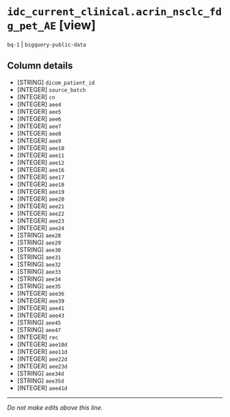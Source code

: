 # `idc_current_clinical.acrin_nsclc_fdg_pet_AE` [view]
`bq-1` | `bigquery-public-data`

## Column details
* [STRING]    `dicom_patient_id`
* [INTEGER]   `source_batch`
* [INTEGER]   `cn`
* [INTEGER]   `aee4`
* [INTEGER]   `aee5`
* [INTEGER]   `aee6`
* [INTEGER]   `aee7`
* [INTEGER]   `aee8`
* [INTEGER]   `aee9`
* [INTEGER]   `aee10`
* [INTEGER]   `aee11`
* [INTEGER]   `aee12`
* [INTEGER]   `aee16`
* [INTEGER]   `aee17`
* [INTEGER]   `aee18`
* [INTEGER]   `aee19`
* [INTEGER]   `aee20`
* [INTEGER]   `aee21`
* [INTEGER]   `aee22`
* [INTEGER]   `aee23`
* [INTEGER]   `aee24`
* [STRING]    `aee28`
* [STRING]    `aee29`
* [STRING]    `aee30`
* [STRING]    `aee31`
* [STRING]    `aee32`
* [STRING]    `aee33`
* [STRING]    `aee34`
* [STRING]    `aee35`
* [INTEGER]   `aee36`
* [INTEGER]   `aee39`
* [INTEGER]   `aee41`
* [INTEGER]   `aee43`
* [STRING]    `aee45`
* [STRING]    `aee47`
* [INTEGER]   `rec`
* [INTEGER]   `aee10d`
* [INTEGER]   `aee11d`
* [INTEGER]   `aee22d`
* [INTEGER]   `aee23d`
* [STRING]    `aee34d`
* [STRING]    `aee35d`
* [INTEGER]   `aee41d`

-------------------------------------------------------------------------------
*Do not make edits above this line.*
